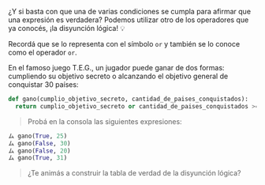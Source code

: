 ¿Y si basta con que una de varias condiciones se cumpla para afirmar que una expresión es verdadera? Podemos utilizar otro de los operadores que ya conocés, ¡la disyunción lógica! :bulb:

Recordá que se lo representa con el símbolo `or` y también se lo conoce como el operador `or`.

En el famoso juego T.E.G., un jugador puede ganar de dos formas: cumpliendo su objetivo secreto o alcanzando el objetivo general de conquistar 30 países:

```python
def gano(cumplio_objetivo_secreto, cantidad_de_paises_conquistados):
  return cumplio_objetivo_secreto or cantidad_de_paises_conquistados >= 30

```

> Probá en la consola las siguientes expresiones:
>
``` python
ム gano(True, 25)
ム gano(False, 30)
ム gano(False, 20)
ム gano(True, 31)
```

> ¿Te animás a construir la tabla de verdad de la disyunción lógica?
